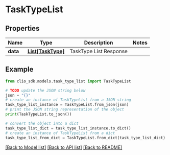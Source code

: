 # TaskTypeList


## Properties

Name | Type | Description | Notes
------------ | ------------- | ------------- | -------------
**data** | [**List[TaskType]**](TaskType.md) | TaskType List Response | 

## Example

```python
from clio_sdk.models.task_type_list import TaskTypeList

# TODO update the JSON string below
json = "{}"
# create an instance of TaskTypeList from a JSON string
task_type_list_instance = TaskTypeList.from_json(json)
# print the JSON string representation of the object
print(TaskTypeList.to_json())

# convert the object into a dict
task_type_list_dict = task_type_list_instance.to_dict()
# create an instance of TaskTypeList from a dict
task_type_list_from_dict = TaskTypeList.from_dict(task_type_list_dict)
```
[[Back to Model list]](../README.md#documentation-for-models) [[Back to API list]](../README.md#documentation-for-api-endpoints) [[Back to README]](../README.md)


